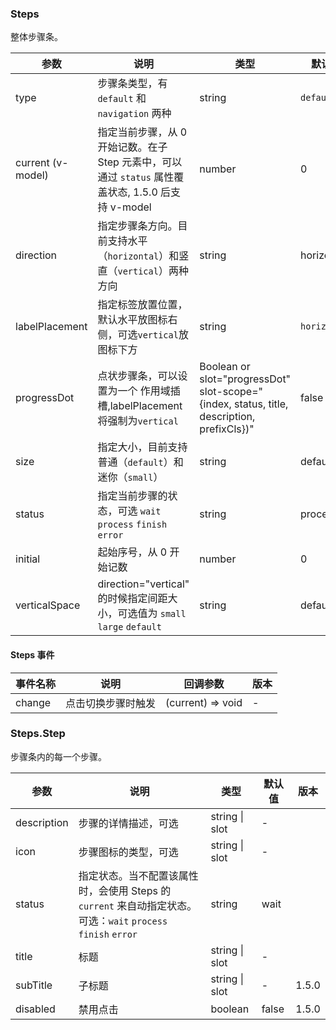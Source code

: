 ### Steps

整体步骤条。

| 参数 | 说明 | 类型 | 默认值 | 版本 |
| --- | --- | --- | --- | --- |
| type | 步骤条类型，有 `default` 和 `navigation` 两种 | string | `default` | 1.5.0 |
| current (v-model) | 指定当前步骤，从 0 开始记数。在子 Step 元素中，可以通过 `status` 属性覆盖状态, 1.5.0 后支持 v-model | number | 0 |  |
| direction | 指定步骤条方向。目前支持水平（`horizontal`）和竖直（`vertical`）两种方向 | string | horizontal |  |
| labelPlacement | 指定标签放置位置，默认水平放图标右侧，可选`vertical`放图标下方 | string | `horizontal` |  |
| progressDot | 点状步骤条，可以设置为一个 作用域插槽,labelPlacement 将强制为`vertical` | Boolean or slot="progressDot" slot-scope="{index, status, title, description, prefixCls})" | false |  |
| size | 指定大小，目前支持普通（`default`）和迷你（`small`） | string | default |  |
| status | 指定当前步骤的状态，可选 `wait` `process` `finish` `error` | string | process |  |
| initial | 起始序号，从 0 开始记数 | number | 0 |  |
| verticalSpace | direction="vertical" 的时候指定间距大小，可选值为 `small` `large` `default` | string | default | 3.40.0 |

#### Steps 事件

| 事件名称 | 说明               | 回调参数          | 版本 |
| -------- | ------------------ | ----------------- | ---- |
| change   | 点击切换步骤时触发 | (current) => void | -    | 1.5.0 |

### Steps.Step

步骤条内的每一个步骤。

| 参数 | 说明 | 类型 | 默认值 | 版本 |
| --- | --- | --- | --- | --- |
| description | 步骤的详情描述，可选 | string \| slot | - |  |
| icon | 步骤图标的类型，可选 | string \| slot | - |  |
| status | 指定状态。当不配置该属性时，会使用 Steps 的 `current` 来自动指定状态。可选：`wait` `process` `finish` `error` | string | wait |  |
| title | 标题 | string \| slot | - |  |
| subTitle | 子标题 | string \| slot | - | 1.5.0 |
| disabled | 禁用点击 | boolean | false | 1.5.0 |
